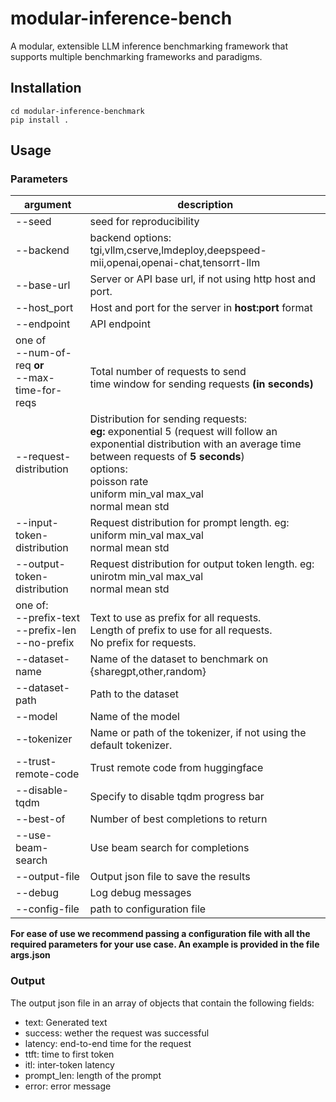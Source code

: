 # modular-inference-bench
A modular, extensible LLM inference benchmarking framework that supports multiple benchmarking frameworks and paradigms.

## Installation
```
cd modular-inference-benchmark
pip install .
```

## Usage
### Parameters
| argument | description |
| --- | --- |
| --seed |seed for reproducibility|
| --backend | backend options: tgi,vllm,cserve,lmdeploy,deepspeed-mii,openai,openai-chat,tensorrt-llm|
| --base-url | Server or API base url, if not using http host and port. |
| --host_port | Host and port for the server in **host:port** format |
| --endpoint | API endpoint |
| one of <br> --num-of-req **or** <br> --max-time-for-reqs | <br> Total number of requests to send <br> time window for sending requests **(in seconds)**|
| --request-distribution | Distribution for sending requests: <br> **eg:** exponential 5 (request will follow an exponential distribution with an average time between requests of **5 seconds**) <br> options: <br> poisson rate <br> uniform min_val max_val <br> normal mean std | 
|--input-token-distribution | Request distribution for prompt length. eg: <br> uniform min_val max_val <br> normal mean std|
| --output-token-distribution | Request distribution for output token length. eg: <br> unirotm min_val max_val <br> normal mean std |
| one of:<br>--prefix-text<br>--prefix-len<br>--no-prefix | <br> Text to use as prefix for all requests. <br> Length of prefix to use for all requests. <br> No prefix for requests. |
| --dataset-name | Name of the dataset to benchmark on <br> {sharegpt,other,random} |
| --dataset-path | Path to the dataset |
| --model | Name of the model |
| --tokenizer | Name or path of the tokenizer, if not using the default tokenizer.
| --trust-remote-code | Trust remote code from huggingface |
| --disable-tqdm | Specify to disable tqdm progress bar |
| --best-of | Number of best completions to return |
| --use-beam-search | Use beam search for completions |
| --output-file | Output json file to save the results |
| --debug | Log debug messages |
| --config-file | path to configuration file

**For ease of use we recommend passing a configuration file with all the required parameters for your use case. An example is provided in the file args.json**

### Output
The output json file in an array of objects that contain the following fields:<br>
* text: Generated text
* success: wether the request was successful
* latency: end-to-end time for the request
* ttft: time to first token
* itl: inter-token latency
* prompt_len: length of the prompt
* error: error message